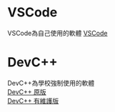 # VSCode
VSCode為自己使用的軟體
[VSCode](https://code.visualstudio.com/)
# DevC++
DevC++為學校強制使用的軟體<br/>
[DevC++ 原版](https://www.bloodshed.net/)<br/>
[DevC++ 有維護版](https://orwelldevcpp.blogspot.com/)
